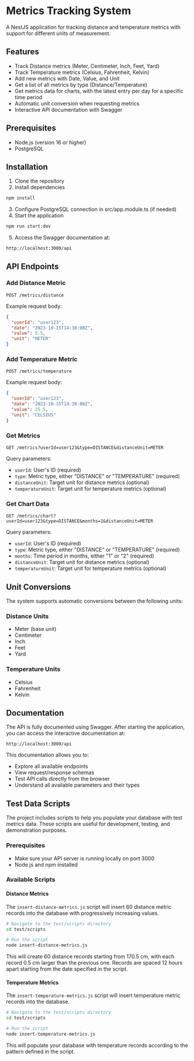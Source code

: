 # Metrics Tracking System

A NestJS application for tracking distance and temperature metrics with support for different units of measurement.

## Features

- Track Distance metrics (Meter, Centimeter, Inch, Feet, Yard)
- Track Temperature metrics (Celsius, Fahrenheit, Kelvin)
- Add new metrics with Date, Value, and Unit
- Get a list of all metrics by type (Distance/Temperature)
- Get metrics data for charts, with the latest entry per day for a specific time period
- Automatic unit conversion when requesting metrics
- Interactive API documentation with Swagger

## Prerequisites

- Node.js (version 16 or higher)
- PostgreSQL

## Installation

1. Clone the repository
2. Install dependencies

```bash
npm install
```

3. Configure PostgreSQL connection in src/app.module.ts (if needed)
4. Start the application

```bash
npm run start:dev
```

5. Access the Swagger documentation at:

```
http://localhost:3000/api
```

## API Endpoints

### Add Distance Metric

```
POST /metrics/distance
```

Example request body:

```json
{
  "userId": "user123",
  "date": "2023-10-15T14:30:00Z",
  "value": 5.5,
  "unit": "METER"
}
```

### Add Temperature Metric

```
POST /metrics/temperature
```

Example request body:

```json
{
  "userId": "user123",
  "date": "2023-10-15T14:30:00Z",
  "value": 25.5,
  "unit": "CELSIUS"
}
```

### Get Metrics

```
GET /metrics?userId=user123&type=DISTANCE&distanceUnit=METER
```

Query parameters:

- `userId`: User's ID (required)
- `type`: Metric type, either "DISTANCE" or "TEMPERATURE" (required)
- `distanceUnit`: Target unit for distance metrics (optional)
- `temperatureUnit`: Target unit for temperature metrics (optional)

### Get Chart Data

```
GET /metrics/chart?userId=user123&type=DISTANCE&months=1&distanceUnit=METER
```

Query parameters:

- `userId`: User's ID (required)
- `type`: Metric type, either "DISTANCE" or "TEMPERATURE" (required)
- `months`: Time period in months, either "1" or "2" (required)
- `distanceUnit`: Target unit for distance metrics (optional)
- `temperatureUnit`: Target unit for temperature metrics (optional)

## Unit Conversions

The system supports automatic conversions between the following units:

### Distance Units

- Meter (base unit)
- Centimeter
- Inch
- Feet
- Yard

### Temperature Units

- Celsius
- Fahrenheit
- Kelvin

## Documentation

The API is fully documented using Swagger. After starting the application, you can access the interactive documentation at:

```
http://localhost:3000/api
```

This documentation allows you to:

- Explore all available endpoints
- View request/response schemas
- Test API calls directly from the browser
- Understand all available parameters and their types

## Test Data Scripts

The project includes scripts to help you populate your database with test metrics data. These scripts are useful for development, testing, and demonstration purposes.

### Prerequisites

- Make sure your API server is running locally on port 3000
- Node.js and npm installed

### Available Scripts

#### Distance Metrics

The `insert-distance-metrics.js` script will insert 60 distance metric records into the database with progressively increasing values.

```bash
# Navigate to the test/scripts directory
cd test/scripts

# Run the script
node insert-distance-metrics.js
```

This will create 60 distance records starting from 170.5 cm, with each record 0.5 cm larger than the previous one. Records are spaced 12 hours apart starting from the date specified in the script.

#### Temperature Metrics

The `insert-temperature-metrics.js` script will insert temperature metric records into the database.

```bash
# Navigate to the test/scripts directory
cd test/scripts

# Run the script
node insert-temperature-metrics.js
```

This will populate your database with temperature records according to the pattern defined in the script.
